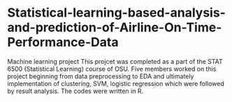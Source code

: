 # Statistical-learning-based-analysis-and-prediction-of-Airline-On-Time-Performance-Data
Machine learning project
This projcet was completed as a part of the STAT 6500 (Statistical Learning) course of OSU. Five members worked on 
this project beginning from data preprocessing to EDA and ultimately implementation of clustering, SVM, logistic regression 
which were followed by result analysis. The codes were written in R. 
